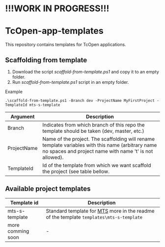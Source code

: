 # !!!WORK IN PROGRESS!!!

# TcOpen-app-templates

This repository contains templates for TcOpen applications.

## Scaffolding from template

1. Download the script *scaffold-from-template.ps1* and copy it to an empty folder.
1. Run *scaffold-from-template.ps1* script in an empty folder.

Example

~~~PS1
.\scaffold-from-template.ps1 -Branch dev -ProjectName MyFirstProject -TemplateId mts-s-template
~~~

|  Argument   |                                                                         Description                                                                          |
| ----------- | ------------------------------------------------------------------------------------------------------------------------------------------------------------ |
| Branch      | Indicates from which branch of this repo the template should be taken (dev, master, etc.)                                                                    |
| ProjectName | Name of the project. The scaffolding will rename template variables with this name (arbitrary name no spaces and project name with name 't' is not allowed). |
| TemplateId  | Id of the template from which we want scaffold the project (see table bellow.                                                                                |

## Available project templates

|    Template id    |                                           Description                                            |
| ----------------- | ------------------------------------------------------------------------------------------------ |
| mts-s-template    | Standard template for [MTS](https://www.mts.sk/en/) more in the readme of the template  `templates\mts-s-template` |
| more comming soon | -                                                                                                |


